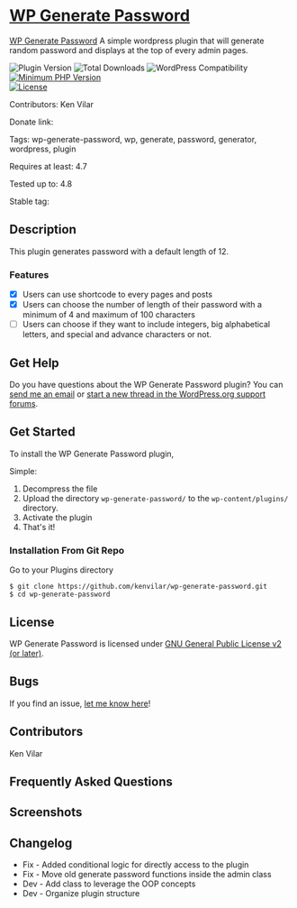 # [WP Generate Password](https://wordpress.org/plugins/wp-generate-password/)
[WP Generate Password](https://wordpress.org/plugins/wp-generate-password/) A simple wordpress plugin that will generate random password and displays at the top of every admin pages.

![Plugin Version](https://img.shields.io/badge/plugin-v1.1.0-blue.svg) 
![Total Downloads](https://img.shields.io/badge/downloads-less%20than%2010-brightgreen.svg)
![WordPress Compatibility](https://img.shields.io/badge/wordpress-4.8.0%20tested-brightgreen.svg)
[![Minimum PHP Version](https://img.shields.io/badge/php-%3E=%205.2-8892BF.svg)](https://php.net/)  
[![License](https://img.shields.io/badge/license-GPL--2.0+-red.svg)](https://github.com/kenvilar/wp-generate-password/blob/master/LICENSE)

Contributors: Ken Vilar

Donate link: 

Tags: wp-generate-password, wp, generate, password, generator, wordpress, plugin

Requires at least: 4.7

Tested up to: 4.8

Stable tag:

## Description
This plugin generates password with a default length of 12.

### Features ###
* [x] Users can use shortcode to every pages and posts
* [x] Users can choose the number of length of their password with a minimum of 4 and maximum of 100 characters
* [ ] Users can choose if they want to include integers, big alphabetical letters, and special and advance characters or not.

## Get Help

Do you have questions about the WP Generate Password plugin? You can [send me an email](mailto:kenvilar@gmail.com) or [start a new thread in the WordPress.org support forums](https://wordpress.org/support/plugin/wp-generate-password#new-post).

## Get Started

To install the WP Generate Password plugin,

Simple:

1. Decompress the file
2. Upload the directory `wp-generate-password/` to the `wp-content/plugins/` directory.
3. Activate the plugin
4. That's it!

### Installation From Git Repo

Go to your Plugins directory

```
$ git clone https://github.com/kenvilar/wp-generate-password.git
$ cd wp-generate-password
```

## License

WP Generate Password is licensed under [GNU General Public License v2 (or later)](./LICENSE).

## Bugs ##
If you find an issue, [let me know here](https://github.com/kenvilar/wp-generate-password/issues?state=open)!

## Contributors

Ken Vilar

## Frequently Asked Questions

## Screenshots

## Changelog
* Fix - Added conditional logic for directly access to the plugin
* Fix - Move old generate password functions inside the admin class
* Dev - Add class to leverage the OOP concepts
* Dev - Organize plugin structure 
